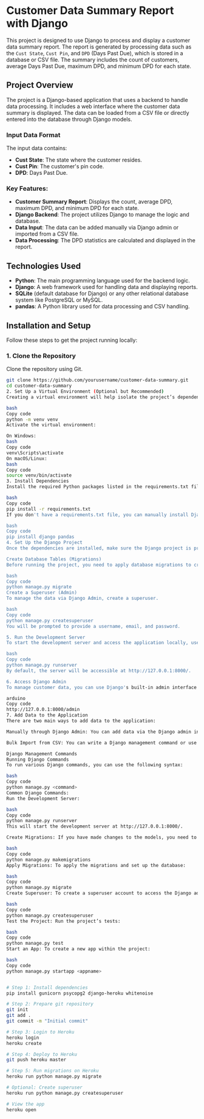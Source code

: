 # Customer Data Summary Report with Django

This project is designed to use Django to process and display a customer data summary report. The report is generated by processing data such as the `Cust State`, `Cust Pin`, and `DPD` (Days Past Due), which is stored in a database or CSV file. The summary includes the count of customers, average Days Past Due, maximum DPD, and minimum DPD for each state.

## Project Overview

The project is a Django-based application that uses a backend to handle data processing. It includes a web interface where the customer data summary is displayed. The data can be loaded from a CSV file or directly entered into the database through Django models.

### Input Data Format

The input data contains:
- **Cust State**: The state where the customer resides.
- **Cust Pin**: The customer's pin code.
- **DPD**: Days Past Due.

### Key Features:
- **Customer Summary Report**: Displays the count, average DPD, maximum DPD, and minimum DPD for each state.
- **Django Backend**: The project utilizes Django to manage the logic and database.
- **Data Input**: The data can be added manually via Django admin or imported from a CSV file.
- **Data Processing**: The DPD statistics are calculated and displayed in the report.

## Technologies Used

- **Python**: The main programming language used for the backend logic.
- **Django**: A web framework used for handling data and displaying reports.
- **SQLite** (default database for Django) or any other relational database system like PostgreSQL or MySQL.
- **pandas**: A Python library used for data processing and CSV handling.

## Installation and Setup

Follow these steps to get the project running locally:

### 1. Clone the Repository

Clone the repository using Git.

```bash
git clone https://github.com/yourusername/customer-data-summary.git
cd customer-data-summary
2. Set Up a Virtual Environment (Optional but Recommended)
Creating a virtual environment will help isolate the project’s dependencies.

bash
Copy code
python -m venv venv
Activate the virtual environment:

On Windows:
bash
Copy code
venv\Scripts\activate
On macOS/Linux:
bash
Copy code
source venv/bin/activate
3. Install Dependencies
Install the required Python packages listed in the requirements.txt file.

bash
Copy code
pip install -r requirements.txt
If you don't have a requirements.txt file, you can manually install Django and pandas:

bash
Copy code
pip install django pandas
4. Set Up the Django Project
Once the dependencies are installed, make sure the Django project is properly set up:

Create Database Tables (Migrations)
Before running the project, you need to apply database migrations to create the necessary tables.

bash
Copy code
python manage.py migrate
Create a Superuser (Admin)
To manage the data via Django Admin, create a superuser.

bash
Copy code
python manage.py createsuperuser
You will be prompted to provide a username, email, and password.

5. Run the Development Server
To start the development server and access the application locally, use the following command:

bash
Copy code
python manage.py runserver
By default, the server will be accessible at http://127.0.0.1:8000/.

6. Access Django Admin
To manage customer data, you can use Django's built-in admin interface. Log in with the superuser account created in the previous step. Access the admin interface at:

arduino
Copy code
http://127.0.0.1:8000/admin
7. Add Data to the Application
There are two main ways to add data to the application:

Manually through Django Admin: You can add data via the Django admin interface after logging in as the superuser.

Bulk Import from CSV: You can write a Django management command or use pandas to read a CSV file and populate the database.

Django Management Commands
Running Django Commands
To run various Django commands, you can use the following syntax:

bash
Copy code
python manage.py <command>
Common Django Commands:
Run the Development Server:

bash
Copy code
python manage.py runserver
This will start the development server at http://127.0.0.1:8000/.

Create Migrations: If you have made changes to the models, you need to create a migration:

bash
Copy code
python manage.py makemigrations
Apply Migrations: To apply the migrations and set up the database:

bash
Copy code
python manage.py migrate
Create Superuser: To create a superuser account to access the Django admin:

bash
Copy code
python manage.py createsuperuser
Test the Project: Run the project’s tests:

bash
Copy code
python manage.py test
Start an App: To create a new app within the project:

bash
Copy code
python manage.py startapp <appname>


# Step 1: Install dependencies
pip install gunicorn psycopg2 django-heroku whitenoise

# Step 2: Prepare git repository
git init
git add .
git commit -m "Initial commit"

# Step 3: Login to Heroku
heroku login
heroku create

# Step 4: Deploy to Heroku
git push heroku master

# Step 5: Run migrations on Heroku
heroku run python manage.py migrate

# Optional: Create superuser
heroku run python manage.py createsuperuser

# View the app
heroku open
